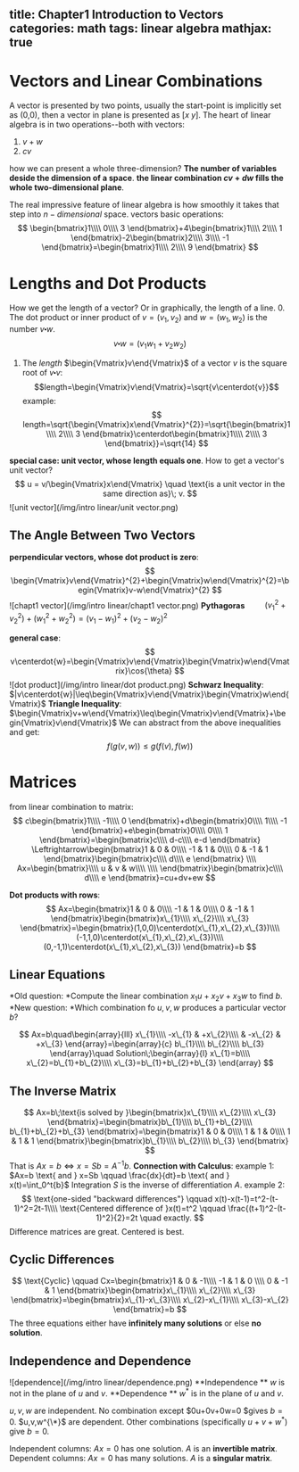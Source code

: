 title: Chapter1 Introduction to Vectors
categories: math
tags: linear algebra
mathjax: true
---
# Vectors and Linear Combinations
A vector is presented by two points, usually the start-point is implicitly set as (0,0), then a vector in plane is presented as $[x \; y]$.
The heart of linear algebra is in two operations--both with vectors:
1. $v+w$
2. $cv$

how we can present a whole three-dimension?
**The number of variables deside the dimension of a space**.
**the linear combination  $cv+dw$ fills the whole two-dimensional plane**.

The real impressive feature of linear algebra is how smoothly it takes that step into $n-dimensional$ space.
vectors basic operations:
$$
\begin{bmatrix}1\\\\
0\\\\
3
\end{bmatrix}+4\begin{bmatrix}1\\\\
2\\\\
1
\end{bmatrix}-2\begin{bmatrix}2\\\\
3\\\\
-1
\end{bmatrix}=\begin{bmatrix}1\\\\
2\\\\
9
\end{bmatrix}
$$

# Lengths and Dot Products
How we get the length of a vector? Or in graphically, the length of a line.
0. The dot product or inner product of $v=(v_1, v_2)$ and $w=(w_1,w_2)$ is the number $v\centerdot{w}$. $$v\centerdot{w}=(v_1w_1+v_2w_2)$$
1. The *length*  $\begin{Vmatrix}v\end{Vmatrix}$ of a vector $v$ is the square root of $v\centerdot{v}$: $$length=\begin{Vmatrix}v\end{Vmatrix}=\sqrt{v\centerdot{v}}$$
example:
$$
length=\sqrt{\begin{Vmatrix}x\end{Vmatrix}^{2}}=\sqrt{\begin{bmatrix}1\\\\
2\\\\
3
\end{bmatrix}\centerdot\begin{bmatrix}1\\\\
2\\\\
3
\end{bmatrix}}=\sqrt{14}
$$

**special case: unit vector, whose length equals one**.
How to get a vector's unit vector?
$$
u = v/\begin{Vmatrix}x\end{Vmatrix} \quad \text{is a unit vector in the same direction as}\; v.
$$
![unit vector](/img/intro linear/unit vector.png)
## The Angle Between Two Vectors
**perpendicular vectors, whose dot product is zero**:
$$
\begin{Vmatrix}v\end{Vmatrix}^{2}+\begin{Vmatrix}w\end{Vmatrix}^{2}=\begin{Vmatrix}v-w\end{Vmatrix}^{2}
$$
![chapt1 vector](/img/intro linear/chapt1 vector.png)
**Pythagoras**  $\qquad (v_1^2+v_2^2)+(w_1^2+w_2^2)=(v_1-w_1)^2+(v_2-w_2)^2$

**general case**:
$$
v\centerdot{w}=\begin{Vmatrix}v\end{Vmatrix}\begin{Vmatrix}w\end{Vmatrix}\cos{\theta}
$$
![dot product](/img/intro linear/dot product.png)
**Schwarz Inequality**: $|v\centerdot{w}|\leq\begin{Vmatrix}v\end{Vmatrix}\begin{Vmatrix}w\end{Vmatrix}$
**Triangle Inequality**: $\begin{Vmatrix}v+w\end{Vmatrix}\leq\begin{Vmatrix}v\end{Vmatrix}+\begin{Vmatrix}v\end{Vmatrix}$
We can abstract from the above inequalities and get:
$$
f(g(v, w))\leq{g(f(v),f(w))}
$$

# Matrices
from linear combination to matrix:
$$
c\begin{bmatrix}1\\\\
-1\\\\
0
\end{bmatrix}+d\begin{bmatrix}0\\\\
1\\\\
-1
\end{bmatrix}+e\begin{bmatrix}0\\\\
0\\\\
1
\end{bmatrix}=\begin{bmatrix}c\\\\
d-c\\\\
e-d
\end{bmatrix}
 \Leftrightarrow\begin{bmatrix}1 & 0 & 0\\\\
-1 & 1 & 0\\\\
0 & -1 & 1
\end{bmatrix}\begin{bmatrix}c\\\\
d\\\\
e
\end{bmatrix} \\\\
Ax=\begin{bmatrix}\\\\
u & v & w\\\\
\\\\
\end{bmatrix}\begin{bmatrix}c\\\\
d\\\\
e
\end{bmatrix}=cu+dv+ew
$$

**Dot products with rows**:
$$
Ax=\begin{bmatrix}1 & 0 & 0\\\\
-1 & 1 & 0\\\\
0 & -1 & 1
\end{bmatrix}\begin{bmatrix}x\_{1}\\\\
x\_{2}\\\\
x\_{3}
\end{bmatrix}=\begin{bmatrix}(1,0,0)\centerdot(x\_{1},x\_{2},x\_{3})\\\\
(-1,1,0)\centerdot(x\_{1},x\_{2},x\_{3})\\\\
(0,-1,1)\centerdot(x\_{1},x\_{2},x\_{3})
\end{bmatrix}=b
$$

## Linear Equations
*Old question: *Compute the linear combination $x_1{u}+x_2{v}+x_3{w}$ to find $b$.
*New question: *Which combination fo $u,v,w$ produces a particular vector $b$?

$$
Ax=b\quad\begin{array}{lll}
x\_{1}\\\\
-x\_{1} & +x\_{2}\\\\
 & -x\_{2} & +x\_{3}
\end{array}=\begin{array}{c}
b\_{1}\\\\
b\_{2}\\\\
b\_{3}
\end{array}\quad Solution\;\begin{array}{l}
x\_{1}=b\\\\
x\_{2}=b\_{1}+b\_{2}\\\\
x\_{3}=b\_{1}+b\_{2}+b\_{3}
\end{array}
$$
## The Inverse Matrix
$$
Ax=b\;\text{is solved by }\begin{bmatrix}x\_{1}\\\\
x\_{2}\\\\
x\_{3}
\end{bmatrix}=\begin{bmatrix}b\_{1}\\\\
b\_{1}+b\_{2}\\\\
b\_{1}+b\_{2}+b\_{3}
\end{bmatrix}=\begin{bmatrix}1 & 0 & 0\\\\
1 & 1 & 0\\\\
1 & 1 & 1
\end{bmatrix}\begin{bmatrix}b\_{1}\\\\
b\_{2}\\\\
b\_{3}
\end{bmatrix}
$$
That is $Ax=b \Leftrightarrow x=Sb=A^{-1}b$.
**Connection with Calculus**:
example 1:
$Ax=b \text{ and } x=Sb \qquad \frac{dx}{dt}=b \text{ and } x(t)=\int_0^t{b}$ 
Integration $S$ is the inverse of differentiation $A$.
example 2:
$$
\text{one-sided "backward differences"} \qquad x(t)-x(t-1)=t^2-(t-1)^2=2t-1\\\\
\text{Centered difference of  }x(t)=t^2 \qquad \frac{(t+1)^2-(t-1)^2}{2}=2t 
\quad exactly.
$$
Difference matrices are great. Centered is best.

## Cyclic Differences
$$ 
\text{Cyclic} \qquad Cx=\begin{bmatrix}1 & 0 & -1\\\\
-1 & 1 & 0 \\\\
0 & -1 & 1 
\end{bmatrix}\begin{bmatrix}x\_{1}\\\\
x\_{2}\\\\
x\_{3}
\end{bmatrix}=\begin{bmatrix}x\_{1}-x\_{3}\\\\
x\_{2}-x\_{1}\\\\
x\_{3}-x\_{2}
\end{bmatrix}=b
$$
The three equations either have **infinitely many solutions** or else **no solution**.

## Independence and Dependence
![dependence](/img/intro linear/dependence.png)
**Independence  ** $w$ is not in the plane of $u$ and $v$.
**Dependence  ** $w^{*}$ is in the plane of $u$ and $v$.

$u,v,w$ are independent. No combination except $0u+0v+0w=0 $gives $b=0$.
$u,v,w^{\*}$ are dependent. Other combinations (specifically $u + v + w^{*}$) give $b=0$.

Independent columns: $Ax = 0$ has one solution. $A$ is an **invertible matrix**. 
Dependent columns: $Ax = 0$ has many solutions. $A$ is a **singular matrix**.
















